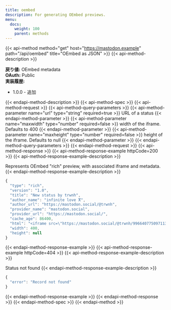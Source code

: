 ```yaml
---
title: oembed
description: For generating OEmbed previews.
menu:
  docs:
    weight: 100
    parent: methods
---
```


{{< api-method method="get" host="https://mastodon.example" path="/api/oembed" title="OEmbed as JSON" >}}
{{< api-method-description >}}

**戻り値:** OEmbed metadata\
**OAuth:** Public\
**実装履歴:**

- 1.0.0 - 追加

{{< endapi-method-description >}}
{{< api-method-spec >}}
{{< api-method-request >}}
{{< api-method-query-parameters >}}
{{< api-method-parameter name="url" type="string" required=true >}}
URL of a status
{{< endapi-method-parameter >}}
{{< api-method-parameter name="maxwidth" type="number" required=false >}}
width of the iframe. Defaults to 400
{{< endapi-method-parameter >}}
{{< api-method-parameter name="maxheight" type="number" required=false >}}
height of the iframe. Defaults to null
{{< endapi-method-parameter >}}
{{< endapi-method-query-parameters >}}
{{< endapi-method-request >}}
{{< api-method-response >}}
{{< api-method-response-example httpCode=200 >}}
{{< api-method-response-example-description >}}

Represents OEmbed "rich" preview, with associated iframe and metadata.
{{< endapi-method-response-example-description >}}


```javascript
{
  "type": "rich",
  "version": "1.0",
  "title": "New status by trwnh",
  "author_name": "infinite love ⴳ",
  "author_url": "https://mastodon.social/@trwnh",
  "provider_name": "mastodon.social",
  "provider_url": "https://mastodon.social/",
  "cache_age": 86400,
  "html": "<iframe src=\"https://mastodon.social/@trwnh/99664077509711321/embed\" class=\"mastodon-embed\" style=\"max-width: 100%; border: 0\" width=\"400\" allowfullscreen=\"allowfullscreen\"></iframe><script src=\"https://mastodon.social/embed.js\" async=\"async\"></script>",
  "width": 400,
  "height": null
}
```
{{< endapi-method-response-example >}}
{{< api-method-response-example httpCode=404 >}}
{{< api-method-response-example-description >}}

Status not found
{{< endapi-method-response-example-description >}}


```javascript
{
  "error": "Record not found"
}
```
{{< endapi-method-response-example >}}
{{< endapi-method-response >}}
{{< endapi-method-spec >}}
{{< endapi-method >}}


